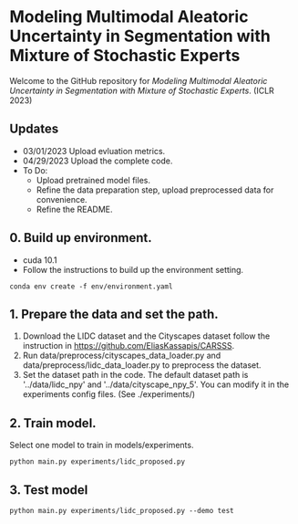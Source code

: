 # Modeling Multimodal Aleatoric Uncertainty in Segmentation with Mixture of Stochastic Experts
Welcome to the GitHub repository for *Modeling Multimodal Aleatoric Uncertainty in Segmentation with Mixture of Stochastic Experts*. (ICLR 2023)


## Updates
- 03/01/2023 Upload evluation metrics.
- 04/29/2023 Upload the complete code.  
- To Do: 
    - Upload pretrained model files. 
    - Refine the data preparation step, upload preprocessed data for convenience.
    - Refine the README.


## 0. Build up environment.
- cuda 10.1
- Follow the instructions to build up the environment setting.
```angular2html
conda env create -f env/environment.yaml
```
## 1. Prepare the data and set the path.
1. Download the LIDC dataset and the Cityscapes dataset follow the instruction in https://github.com/EliasKassapis/CARSSS.
2. Run data/preprocess/cityscapes_data_loader.py and data/preprocess/lidc_data_loader.py to preprocess the dataset.
3. Set the dataset path in the code. The default dataset path is '../data/lidc_npy' and  '../data/cityscape_npy_5'. You can modify it in the experiments config files. (See ./experiments/)

## 2. Train model.
Select one model to train in models/experiments.
```angular2html
python main.py experiments/lidc_proposed.py
```

## 3. Test model
```angular2html
python main.py experiments/lidc_proposed.py --demo test
```
